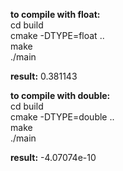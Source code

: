 **to compile with float:**  
cd build  
cmake -DTYPE=float ..  
make  
./main

**result:** 0.381143

**to compile with double:**  
cd build  
cmake -DTYPE=double ..  
make  
./main

**result:** -4.07074e-10
